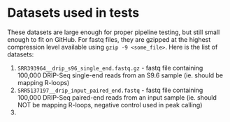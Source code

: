 # Datasets used in tests
These datasets are large enough for proper pipeline testing, but still small enough to fit on GitHub. For fastq files, 
they are gzipped at the highest compression level available using `gzip -9 <some_file>`. Here is the list of datasets:

1. `SRR393964__drip_s96_single_end.fastq.gz` - fastq file containing 100,000 DRIP-Seq single-end reads from an S9.6 sample
   (ie. should be mapping R-loops)
2. `SRR5137197__drip_input_paired_end.fastq` - fastq file containing 100,000 DRIP-Seq paired-end reads from an input sample
   (ie. should NOT be mapping R-loops, negative control used in peak calling)
3. 
